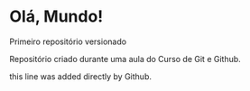 # Olá, Mundo!
 Primeiro repositório versionado

 Repositório criado durante uma aula do Curso de Git e Github.

this line was added directly by Github.
